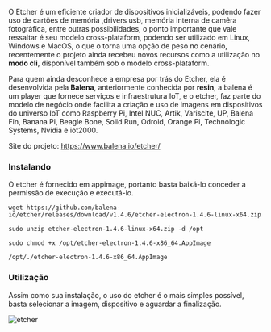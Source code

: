 O Etcher é um eficiente criador de dispositivos inicializáveis, podendo fazer uso de cartões de memória ,drivers usb, memória interna de camêra fotográfica, entre outras possibilidades, o ponto importante que vale ressaltar é seu modelo cross-plataform, podendo ser utilizado em Linux, Windows e MacOS, o que o torna uma opção de peso no cenário, recentemente o projeto ainda recebeu novos recursos como a utilização no **modo cli**, disponível também sob o modelo cross-plataform.

Para quem ainda desconhece a empresa por trás do Etcher, ela é desenvolvida pela **Balena**, anteriormente conhecida por **resin**, a balena é um player que fornece serviços e infraestrutura IoT, e o etcher, faz parte do modelo de negócio onde facilita a criação e uso de imagens em dispositivos do universo IoT como Raspberry Pi, Intel NUC, Artik, Variscite, UP, Balena Fin, Banana Pi, Beagle Bone, Solid Run, Odroid, Orange Pi, Technologic Systems, Nvidia e iot2000.

Site do projeto: https://www.balena.io/etcher/

### Instalando

O etcher é fornecido em appimage, portanto basta baixá-lo conceder a permissão de execução e executá-lo.

```
wget https://github.com/balena-io/etcher/releases/download/v1.4.6/etcher-electron-1.4.6-linux-x64.zip
```

```
sudo unzip etcher-electron-1.4.6-linux-x64.zip -d /opt
```

```
sudo chmod +x /opt/etcher-electron-1.4.6-x86_64.AppImage
```

```
/opt/./etcher-electron-1.4.6-x86_64.AppImage
```

### Utilização

Assim como sua instalação, o uso do etcher é o mais simples possível, basta selecionar a imagem, dispositivo e aguardar a finalização.

![etcher](https://j.gifs.com/wmoGWX.gif)

